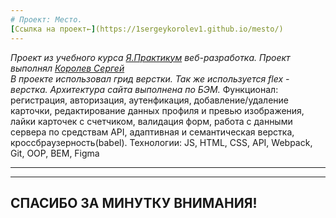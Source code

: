 ```yaml
---
# Проект: Место.
[Ссылка на проект←](https://1sergeykorolev1.github.io/mesto/) 
---
```


_Проект из учебного курса [Я.Практикум](https://practicum.yandex.ru/) веб-разработка._
_Проект выполнял [Королев Сергей](https://vk.com/id46453265)_  
_В проекте использовал грид верстки. Так же используется flex - верстка. Архитектура сайта выполнена по БЭМ._
Функционал: регистрация, авторизация, аутенфикация, добавление/удаление карточки, редактирование данных профиля и превью изображения, лайки карточек с счетчиком, валидация форм, работа с данными сервера по средствам API, адаптивная и семантическая верстка, кроссбраузерность(babel).
Технологии: JS, HTML, CSS, API, Webpack, Git, OOP, BEM, Figma

---

---

## СПАСИБО ЗА МИНУТКУ ВНИМАНИЯ!
